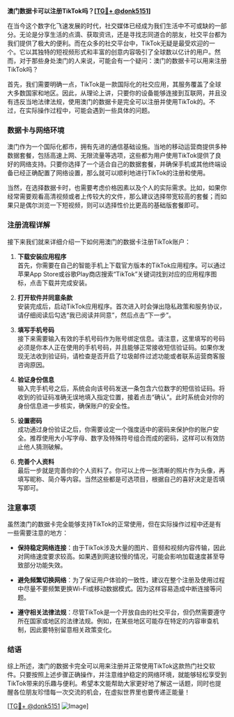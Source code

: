**澳门数据卡可以注册TikTok吗？[[TG💪+ @donk5151](https://t.me/s/donk5151)]**

在当今这个数字化飞速发展的时代，社交媒体已经成为我们生活中不可或缺的一部分。无论是分享生活的点滴、获取资讯，还是寻找志同道合的朋友，社交平台都为我们提供了极大的便利。而在众多的社交平台中，TikTok无疑是最受欢迎的一个。它以其独特的短视频形式和丰富的创意内容吸引了全球数以亿计的用户。然而，对于那些身处澳门的人来说，可能会有一个疑问：澳门的数据卡可以用来注册TikTok吗？

首先，我们需要明确一点，TikTok是一款国际化的社交应用，其服务覆盖了全球大多数国家和地区。因此，从理论上讲，只要你的设备能够连接到互联网，并且没有违反当地法律法规，使用澳门的数据卡是完全可以注册并使用TikTok的。不过，在实际操作过程中，可能会遇到一些具体的问题。

### 数据卡与网络环境

澳门作为一个国际化都市，拥有先进的通信基础设施。当地的移动运营商提供多种数据套餐，包括高速上网、无限流量等选项，这些都为用户使用TikTok提供了良好的网络支持。只要你选择了一个适合自己的数据套餐，并确保手机或其他终端设备已经正确配置了网络设置，那么就可以顺利地进行TikTok的注册和使用。

当然，在选择数据卡时，也需要考虑价格因素以及个人的实际需求。比如，如果你经常需要观看高清视频或者上传较大的文件，那么建议选择带宽较高的套餐；而如果只是偶尔浏览一下短视频，则可以选择性价比更高的基础版套餐即可。

### 注册流程详解

接下来我们就来详细介绍一下如何用澳门的数据卡注册TikTok账户：

1. **下载安装应用程序**  
   首先，你需要在自己的智能手机上下载官方版本的TikTok应用程序。可以通过苹果App Store或谷歌Play商店搜索“TikTok”关键词找到对应的应用程序图标，点击下载并完成安装。

2. **打开软件并同意条款**  
   安装完成后，启动TikTok应用程序。首次进入时会弹出隐私政策和服务协议，请仔细阅读后勾选“我已阅读并同意”，然后点击“下一步”。

3. **填写手机号码**  
   接下来需要输入有效的手机号码作为账号绑定信息。请注意，这里填写的号码必须是你本人正在使用的手机号码，并且能够正常接收短信验证码。如果你发现无法收到验证码，请检查是否开启了垃圾邮件过滤功能或者联系运营商客服咨询原因。

4. **验证身份信息**  
   输入完手机号之后，系统会向该号码发送一条包含六位数字的短信验证码。将收到的验证码准确无误地填入指定位置，接着点击“确认”。此时系统会对你的身份信息进一步核实，确保账户的安全性。

5. **设置密码**  
   成功通过身份验证之后，你需要设定一个强度适中的密码来保护你的账户安全。推荐使用大小写字母、数字及特殊符号组合而成的密码，这样可以有效防止他人猜测破解。

6. **完善个人资料**  
   最后一步就是完善你的个人资料了。你可以上传一张清晰的照片作为头像，再填写昵称、简介等内容。当然这些都是可选项目，根据自己的喜好决定是否填写即可。

### 注意事项

虽然澳门的数据卡完全能够支持TikTok的正常使用，但在实际操作过程中还是有一些需要注意的地方：

- **保持稳定网络连接**：由于TikTok涉及大量的图片、音频和视频内容传输，因此对网络速度要求较高。如果遇到网速较慢的情况，可能会影响加载速度甚至导致部分功能失效。
  
- **避免频繁切换网络**：为了保证用户体验的一致性，建议在整个注册及使用过程中尽量不要频繁更换Wi-Fi或移动数据模式。因为这样容易造成中断连接等问题。

- **遵守相关法律法规**：尽管TikTok是一个开放自由的社交平台，但仍然需要遵守所在国家或地区的法律法规。例如，在某些地区可能存在特定的内容审查机制，因此要特别留意相关政策变化。

### 结语

综上所述，澳门的数据卡完全可以用来注册并正常使用TikTok这款热门社交软件。只要按照上述步骤正确操作，并注意维护稳定的网络环境，就能够轻松享受到TikTok带来的乐趣与便利。希望本文能帮助大家更好地了解这一话题，同时也提醒各位朋友珍惜每一次交流的机会，在虚拟世界里也要传递正能量！

[[TG💪+ @donk5151](https://t.me/s/donk5151) ![Image](https://i.postimg.cc/rwNCRYN7/Snipaste-2025-04-30-17-27-05.png)]